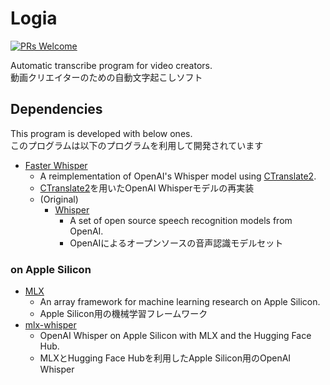 # Logia

[![PRs Welcome](https://img.shields.io/badge/PRs-welcome-brightgreen.svg?style=flat-square)](https://makeapullrequest.com)

Automatic transcribe program for video creators.  
動画クリエイターのための自動文字起こしソフト

## Dependencies

This program is developed with below ones.  
このプログラムは以下のプログラムを利用して開発されています

* [Faster Whisper](https://github.com/SYSTRAN/faster-whisper)
  * A reimplementation of OpenAI's Whisper model using [CTranslate2](https://github.com/OpenNMT/CTranslate2/).
  * [CTranslate2](https://github.com/OpenNMT/CTranslate2/)を用いたOpenAI Whisperモデルの再実装
  * (Original)
    * [Whisper](https://github.com/openai/whisper)
      * A set of open source speech recognition models from OpenAI.
      * OpenAIによるオープンソースの音声認識モデルセット

### on Apple Silicon

* [MLX](https://github.com/ml-explore/mlx)
  * An array framework for machine learning research on Apple Silicon.
  * Apple Silicon用の機械学習フレームワーク
* [mlx-whisper](https://github.com/ml-explore/mlx-examples/tree/main/whisper)
  * OpenAI Whisper on Apple Silicon with MLX and the Hugging Face Hub.
  * MLXとHugging Face Hubを利用したApple Silicon用のOpenAI Whisper
